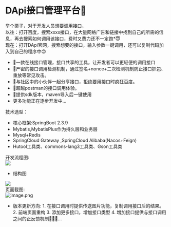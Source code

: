 <h1>DApi接口管理平台🐋<br /></h1>举个栗子，对于开发人员想要调用接口，<br />以往：打开百度，搜索xxxx接口，在大量网络广告和链接中找到自己的所需的信息，再去搜索如何调用该接口，费时又费力还不一定跑*😇<br />现在：打开DApi官网，搜索想要的接口，输入参数一键调用，还可以复制代码加入到自己的程序中😍

- 💨一款在线接口管理，接口共享的工具，让开发者可以更轻便的调用接口
- 💬严密的接口调用检测机制，通过签名+nonce+二次检测机制防止接口抓包、重放等常见攻击。
- 🤺与社区中的小伙伴一起分享接口，拒绝要用接口时疯狂百度。
- 🦍超越postman的接口调用体验。
- 💭提供sdk版本，maven导入后一键使用
- 更多功能正在逐步开发中...

技术选型：

   - 核心框架:SpringBoot 2.3.9
   - Mybatis,MybatisPlus作为持久层和业务层
   - Mysql+Redis
   - SpringCloud Gateway ,SpringCloud Alibaba(Nacos+Feign)
   - Hutool工具类、commons-lang3工具类、Gson工具类

开发流程图:<br />![](https://cdn.nlark.com/yuque/0/2023/jpeg/35193804/1677501935298-e6e5c7ee-bce1-49de-8f68-968cb383aed8.jpeg)

- 结构图

![](https://cdn.nlark.com/yuque/0/2023/jpeg/35193804/1677503480877-ffcdc934-5893-47e7-b560-96ae1bb887cd.jpeg)<br />页面截图:<br />![image.png](https://cdn.nlark.com/yuque/0/2023/png/35193804/1677501964896-c809ed35-bb0b-452c-bacf-157d8df4e0af.png#averageHue=%23f2f2f2&clientId=u04eeffee-36a0-4&from=paste&height=762&id=ub40ef2e0&name=image.png&originHeight=952&originWidth=1793&originalType=binary&ratio=1.25&rotation=0&showTitle=false&size=117109&status=done&style=none&taskId=u9960b9b7-434b-4366-9222-20e82c36d60&title=&width=1434.4)

- 版本更新方向:
      1. 在接口调用时提供传送图片功能，复制调用接口后的结果。
      2. 前端页面重构
      3. 添加更多接口，增加接口类型
      4. 增加接口提供与接口调用之间的正反馈机制🍬🍬🍬...

